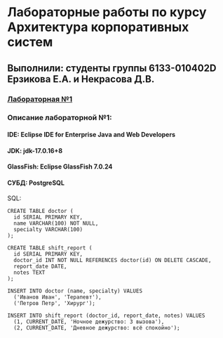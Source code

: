 
# Лабораторные работы по курсу Архитектура корпоративных систем
## Выполнили: студенты группы 6133-010402D Ерзикова Е.А. и Некрасова Д.В.
### [Лабораторная №1 ]()
### Описание лабораторной №1:
#### IDE: Eclipse IDE for Enterprise Java and Web Developers
#### JDK: jdk-17.0.16+8
#### GlassFish: Eclipse GlassFish 7.0.24 
#### СУБД: PostgreSQL
SQL:
```
CREATE TABLE doctor (
  id SERIAL PRIMARY KEY,
  name VARCHAR(100) NOT NULL,
  specialty VARCHAR(100)
);

CREATE TABLE shift_report (
  id SERIAL PRIMARY KEY,
  doctor_id INT NOT NULL REFERENCES doctor(id) ON DELETE CASCADE,
  report_date DATE,
  notes TEXT
);

INSERT INTO doctor (name, specialty) VALUES 
  ('Иванов Иван', 'Терапевт'),
  ('Петров Петр', 'Хирург');

INSERT INTO shift_report (doctor_id, report_date, notes) VALUES
  (1, CURRENT_DATE, 'Ночное дежурство: 3 вызова'),
  (2, CURRENT_DATE, 'Дневное дежурство: всё спокойно');
```
